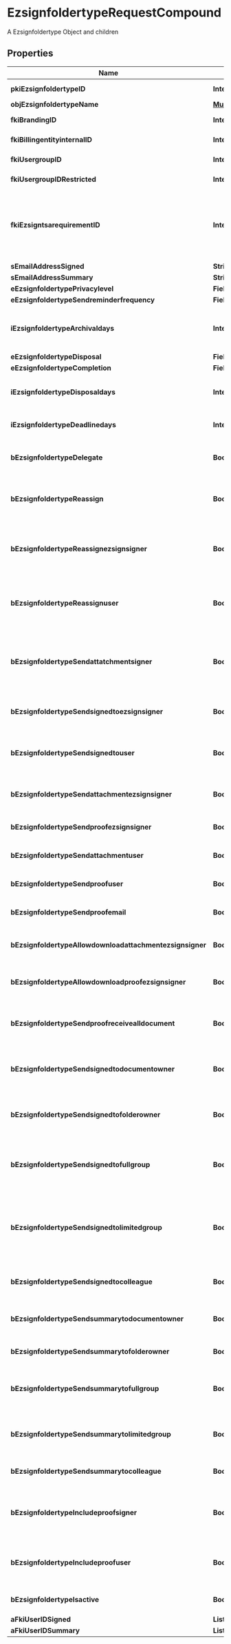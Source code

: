 

# EzsignfoldertypeRequestCompound

A Ezsignfoldertype Object and children

## Properties

| Name | Type | Description | Notes |
|------------ | ------------- | ------------- | -------------|
|**pkiEzsignfoldertypeID** | **Integer** | The unique ID of the Ezsignfoldertype. |  [optional] |
|**objEzsignfoldertypeName** | [**MultilingualEzsignfoldertypeName**](MultilingualEzsignfoldertypeName.md) |  |  |
|**fkiBrandingID** | **Integer** | The unique ID of the Branding |  |
|**fkiBillingentityinternalID** | **Integer** | The unique ID of the Billingentityinternal. |  [optional] |
|**fkiUsergroupID** | **Integer** | The unique ID of the Usergroup |  [optional] |
|**fkiUsergroupIDRestricted** | **Integer** | The unique ID of the Usergroup |  [optional] |
|**fkiEzsigntsarequirementID** | **Integer** | The unique ID of the Ezsigntsarequirement.  Determine if a Time Stamping Authority should add a timestamp on each of the signature. Valid values:  |Value|Description| |-|-| |1|No. TSA Timestamping will requested. This will make all signatures a lot faster since no round-trip to the TSA server will be required. Timestamping will be made using eZsign server&#39;s time.| |2|Best effort. Timestamping from a Time Stamping Authority will be requested but is not mandatory. In the very improbable case it cannot be completed, the timestamping will be made using eZsign server&#39;s time. **Additional fee applies**| |3|Mandatory. Timestamping from a Time Stamping Authority will be requested and is mandatory. In the very improbable case it cannot be completed, the signature will fail and the user will be asked to retry. **Additional fee applies**| |  [optional] |
|**sEmailAddressSigned** | **String** | The email address. |  [optional] |
|**sEmailAddressSummary** | **String** | The email address. |  [optional] |
|**eEzsignfoldertypePrivacylevel** | **FieldEEzsignfoldertypePrivacylevel** |  |  |
|**eEzsignfoldertypeSendreminderfrequency** | **FieldEEzsignfoldertypeSendreminderfrequency** |  |  [optional] |
|**iEzsignfoldertypeArchivaldays** | **Integer** | The number of days before the archival of Ezsignfolders created using this Ezsignfoldertype |  |
|**eEzsignfoldertypeDisposal** | **FieldEEzsignfoldertypeDisposal** |  |  |
|**eEzsignfoldertypeCompletion** | **FieldEEzsignfoldertypeCompletion** |  |  [optional] |
|**iEzsignfoldertypeDisposaldays** | **Integer** | The number of days after the archival before the disposal of the Ezsignfolder |  [optional] |
|**iEzsignfoldertypeDeadlinedays** | **Integer** | The number of days to get all Ezsignsignatures |  |
|**bEzsignfoldertypeDelegate** | **Boolean** | Wheter if delegation of signature is allowed to another user or not |  [optional] |
|**bEzsignfoldertypeReassign** | **Boolean** | Wheter if Reassignment of signature is allowed to another signatory or not |  [optional] |
|**bEzsignfoldertypeReassignezsignsigner** | **Boolean** | Wheter if Reassignment of signature is allowed by a signatory to another signatory or not |  [optional] |
|**bEzsignfoldertypeReassignuser** | **Boolean** | Wheter if Reassignment of signature is allowed by a user to a signatory or another user or not |  [optional] |
|**bEzsignfoldertypeSendattatchmentsigner** | **Boolean** | THIS FIELD WILL BE DELETED. Whether we send the Ezsigndocument and the proof as attachment in the email |  [optional] |
|**bEzsignfoldertypeSendsignedtoezsignsigner** | **Boolean** | Whether we send an email to Ezsignsigner  when document is completed |  [optional] |
|**bEzsignfoldertypeSendsignedtouser** | **Boolean** | Whether we send an email to User who signed when document is completed |  [optional] |
|**bEzsignfoldertypeSendattachmentezsignsigner** | **Boolean** | Whether we send the Ezsigndocument in the email to Ezsignsigner |  [optional] |
|**bEzsignfoldertypeSendproofezsignsigner** | **Boolean** | Whether we send the proof in the email to Ezsignsigner |  [optional] |
|**bEzsignfoldertypeSendattachmentuser** | **Boolean** | Whether we send the Ezsigndocument in the email to User |  [optional] |
|**bEzsignfoldertypeSendproofuser** | **Boolean** | Whether we send the proof in the email to User |  [optional] |
|**bEzsignfoldertypeSendproofemail** | **Boolean** | Whether we send the proof in the email to external recipient |  [optional] |
|**bEzsignfoldertypeAllowdownloadattachmentezsignsigner** | **Boolean** | Whether we allow the Ezsigndocument to be downloaded by an Ezsignsigner |  [optional] |
|**bEzsignfoldertypeAllowdownloadproofezsignsigner** | **Boolean** | Whether we allow the proof to be downloaded by an Ezsignsigner |  [optional] |
|**bEzsignfoldertypeSendproofreceivealldocument** | **Boolean** | Whether we send the proof to user and Ezsignsigner who receive all documents. |  [optional] |
|**bEzsignfoldertypeSendsignedtodocumentowner** | **Boolean** | Whether we send the signed Ezsigndocument to the Ezsigndocument&#39;s owner |  |
|**bEzsignfoldertypeSendsignedtofolderowner** | **Boolean** | Whether we send the signed Ezsigndocument to the Ezsignfolder&#39;s owner |  |
|**bEzsignfoldertypeSendsignedtofullgroup** | **Boolean** | Whether we send the signed Ezsigndocument to the Usergroup that has acces to all Ezsignfolders |  [optional] |
|**bEzsignfoldertypeSendsignedtolimitedgroup** | **Boolean** | THIS FIELD WILL BE DELETED. Whether we send the signed Ezsigndocument to the Usergroup that has acces to only their own Ezsignfolders |  [optional] |
|**bEzsignfoldertypeSendsignedtocolleague** | **Boolean** | Whether we send the signed Ezsigndocument to the colleagues |  |
|**bEzsignfoldertypeSendsummarytodocumentowner** | **Boolean** | Whether we send the summary to the Ezsigndocument&#39;s owner |  |
|**bEzsignfoldertypeSendsummarytofolderowner** | **Boolean** | Whether we send the summary to the Ezsignfolder&#39;s owner |  |
|**bEzsignfoldertypeSendsummarytofullgroup** | **Boolean** | Whether we send the summary to the Usergroup that has acces to all Ezsignfolders |  [optional] |
|**bEzsignfoldertypeSendsummarytolimitedgroup** | **Boolean** | Whether we send the summary to the Usergroup that has acces to only their own Ezsignfolders |  [optional] |
|**bEzsignfoldertypeSendsummarytocolleague** | **Boolean** | Whether we send the summary to the colleagues |  |
|**bEzsignfoldertypeIncludeproofsigner** | **Boolean** | THIS FIELD WILL BE DELETED. Whether we include the proof with the signed Ezsigndocument for Ezsignsigners |  [optional] |
|**bEzsignfoldertypeIncludeproofuser** | **Boolean** | Whether we include the proof with the signed Ezsigndocument for users |  |
|**bEzsignfoldertypeIsactive** | **Boolean** | Whether the Ezsignfoldertype is active or not |  |
|**aFkiUserIDSigned** | **List&lt;Integer&gt;** |  |  [optional] |
|**aFkiUserIDSummary** | **List&lt;Integer&gt;** |  |  [optional] |




